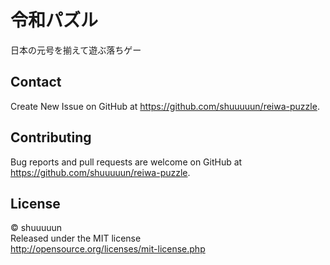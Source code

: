 # 令和パズル

日本の元号を揃えて遊ぶ落ちゲー

## Contact

Create New Issue on GitHub at https://github.com/shuuuuun/reiwa-puzzle.

## Contributing

Bug reports and pull requests are welcome on GitHub at https://github.com/shuuuuun/reiwa-puzzle.

## License

© shuuuuun  
Released under the MIT license  
http://opensource.org/licenses/mit-license.php

